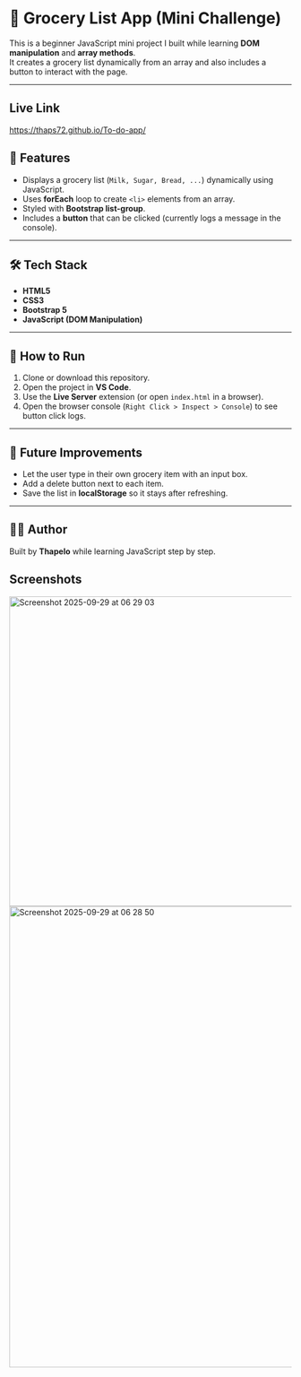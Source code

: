 # 📝 Grocery List App (Mini Challenge)

This is a beginner JavaScript mini project I built while learning **DOM manipulation** and **array methods**.  
It creates a grocery list dynamically from an array and also includes a button to interact with the page.

---

## Live Link
   https://thaps72.github.io/To-do-app/

## 📌 Features
- Displays a grocery list (`Milk, Sugar, Bread, ...`) dynamically using JavaScript.
- Uses **forEach** loop to create `<li>` elements from an array.
- Styled with **Bootstrap list-group**.
- Includes a **button** that can be clicked (currently logs a message in the console).

---

## 🛠️ Tech Stack
- **HTML5**  
- **CSS3**  
- **Bootstrap 5**  
- **JavaScript (DOM Manipulation)**  

---

## 🚀 How to Run
1. Clone or download this repository.  
2. Open the project in **VS Code**.  
3. Use the **Live Server** extension (or open `index.html` in a browser).  
4. Open the browser console (`Right Click > Inspect > Console`) to see button click logs.  

---

## 🎯 Future Improvements
- Let the user type in their own grocery item with an input box.  
- Add a delete button next to each item.  
- Save the list in **localStorage** so it stays after refreshing.  

---

## 👨‍💻 Author
Built by **Thapelo** while learning JavaScript step by step. 

## Screenshots
<img width="1429" height="553" alt="Screenshot 2025-09-29 at 06 29 03" src="https://github.com/user-attachments/assets/f12d3d83-2aef-4146-8a6f-977a7cce7b7d" />
<img width="1431" height="823" alt="Screenshot 2025-09-29 at 06 28 50" src="https://github.com/user-attachments/assets/28c7889d-ed4f-462b-9cc1-2f883f26eeb1" />

